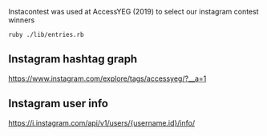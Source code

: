 Instacontest was used at AccessYEG (2019) to select our instagram contest winners

```
ruby ./lib/entries.rb
```


## Instagram hashtag graph
https://www.instagram.com/explore/tags/accessyeg/?__a=1
## Instagram user info
https://i.instagram.com/api/v1/users/{username.id}/info/


